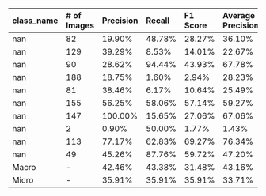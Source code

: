 | class_name   | # of Images   | Precision   | Recall   | F1 Score   | Average Precision   |
|:-------------|:--------------|:------------|:---------|:-----------|:--------------------|
| nan          | 82            | 19.90%      | 48.78%   | 28.27%     | 36.10%              |
| nan          | 129           | 39.29%      | 8.53%    | 14.01%     | 22.67%              |
| nan          | 90            | 28.62%      | 94.44%   | 43.93%     | 67.78%              |
| nan          | 188           | 18.75%      | 1.60%    | 2.94%      | 28.23%              |
| nan          | 81            | 38.46%      | 6.17%    | 10.64%     | 25.49%              |
| nan          | 155           | 56.25%      | 58.06%   | 57.14%     | 59.27%              |
| nan          | 147           | 100.00%     | 15.65%   | 27.06%     | 67.06%              |
| nan          | 2             | 0.90%       | 50.00%   | 1.77%      | 1.43%               |
| nan          | 113           | 77.17%      | 62.83%   | 69.27%     | 76.34%              |
| nan          | 49            | 45.26%      | 87.76%   | 59.72%     | 47.20%              |
| Macro        | -             | 42.46%      | 43.38%   | 31.48%     | 43.16%              |
| Micro        | -             | 35.91%      | 35.91%   | 35.91%     | 33.71%              |